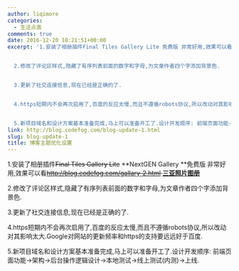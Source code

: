 ```yaml
---
author: liqimore
categories:
  - 生活点滴
comments: true
date: 2016-12-20 18:21:51+00:00
excerpt: '1.安装了相册插件Final Tiles Gallery Lite 免费版 非常好用,效果可以看http://blog.timelovelife.com/gallary-2.html


  2.修改了评论区样式,隐藏了有序列表前面的数字和字母,为文章作者四个字添加背景色.


  3.更新了社交连接信息,现在已经是正确的了.


  4.https短期内不会再次启用了,百度的反应太慢,而且不遵循robots协议,所以改动对其影响太大.Google对网站的更新频率和https的支持要远远好于百度.


  5.新项目域名和设计方案基本准备完成,马上可以准备开工了.设计开发顺序: 前端页面功能->架构->后台操作逻辑设计->本地测试->线上测试(内测)->上线.'
link: http://blog.codefog.com/blog-update-1.html
slug: blog-update-1
title: 博客主题优化设置
---
```



1.安装了相册插件<del>Final Tiles Gallery Lite</del> **NextGEN Gallery **免费版 非常好用,效果可以看<del>http://blog.codefog.com/gallary-2.html </del>[**三亚照片图册**](http://blog.codefog.com/2015-summer-vacation.html)

2.修改了评论区样式,隐藏了有序列表前面的数字和字母,为文章作者四个字添加背景色.

3.更新了社交连接信息,现在已经是正确的了.

4.https短期内不会再次启用了,百度的反应太慢,而且不遵循robots协议,所以改动对其影响太大.Google对网站的更新频率和https的支持要远远好于百度.

5.新项目域名和设计方案基本准备完成,马上可以准备开工了.设计开发顺序: 前端页面功能->架构->后台操作逻辑设计->本地测试->线上测试(内测)->上线.<!--more-->